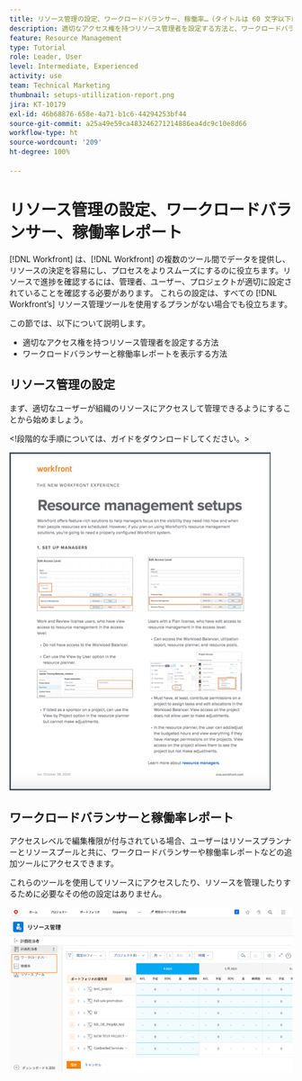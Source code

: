 ```yaml
---
title: リソース管理の設定、ワークロードバランサー、稼働率…（タイトルは 60 文字以下にする必要があります）
description: 適切なアクセス権を持つリソース管理者を設定する方法と、ワークロードバランサーと稼働率レポートを表示する方法について説明します。
feature: Resource Management
type: Tutorial
role: Leader, User
level: Intermediate, Experienced
activity: use
team: Technical Marketing
thumbnail: setups-utillization-report.png
jira: KT-10179
exl-id: 46b68876-658e-4a71-b1c6-44294253bf44
source-git-commit: a25a49e59ca483246271214886ea4dc9c10e8d66
workflow-type: ht
source-wordcount: '209'
ht-degree: 100%

---
```


# リソース管理の設定、ワークロードバランサー、稼働率レポート

[!DNL Workfront] は、[!DNL Workfront] の複数のツール間でデータを提供し、リソースの決定を容易にし、プロセスをよりスムーズにするのに役立ちます。リソースで進捗を確認するには、管理者、ユーザー、プロジェクトが適切に設定されていることを確認する必要があります。 これらの設定は、すべての [!DNL Workfront’s] リソース管理ツールを使用するプランがない場合でも役立ちます。

この節では、以下について説明します。

* 適切なアクセス権を持つリソース管理者を設定する方法
* ワークロードバランサーと稼働率レポートを表示する方法

## リソース管理の設定

まず、適切なユーザーが組織のリソースにアクセスして管理できるようにすることから始めましょう。

&lt;!段階的な手順については、ガイドをダウンロードしてください。&gt;

![リソース管理の設定のまとめ](assets/rm_setup01.png)


## ワークロードバランサーと稼働率レポート

アクセスレベルで編集権限が付与されている場合、ユーザーはリソースプランナーとリソースプールと共に、ワークロードバランサーや稼働率レポートなどの追加ツールにアクセスできます。

これらのツールを使用してリソースにアクセスしたり、リソースを管理したりするために必要なその他の設定はありません。

![ワークロードバランサーと稼働率レポート](assets/rm_setup02.png)
